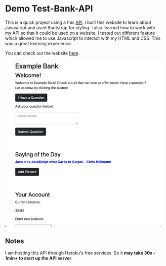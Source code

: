 # Demo Test-Bank-API

This is a quick project using a this [API](https://github.com/avigael/test-bank-api "API"). I built this website to learn about Javascript and used Bootstrap for styling. I also learned how to work with my API so that it could be used on a website. I tested out different feature which allowed me to use Javascript to interact with my HTML and CSS. This was a great learning experience.

You can check out the website [here](https://avigael.github.io/demo-test-bank-api/ "website").

[![screenshot](https://raw.githubusercontent.com/avigael/demo-test-bank-api/main/screenshot.png "website")](https://avigael.github.io/demo-test-bank-api/ "website")

## Notes

I am hosting this API through Heroku's free services. So it **may take 30s - 1min+ to start up the API server**.
